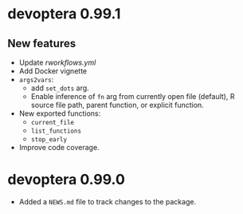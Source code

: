# devoptera 0.99.1

## New features

* Update *rworkflows.yml*
* Add Docker vignette
* `args2vars`: 
  - add `set_dots` arg.
  - Enable inference of `fn` arg from currently open file (default), 
    R source file path, parent function, or explicit function.
* New exported functions:
  - `current_file`
  - `list_functions`
  - `stop_early`
* Improve code coverage.

# devoptera 0.99.0

* Added a `NEWS.md` file to track changes to the package.
